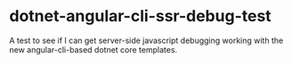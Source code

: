 # dotnet-angular-cli-ssr-debug-test
A test to see if I can get server-side javascript debugging working with the new angular-cli-based dotnet core templates.
